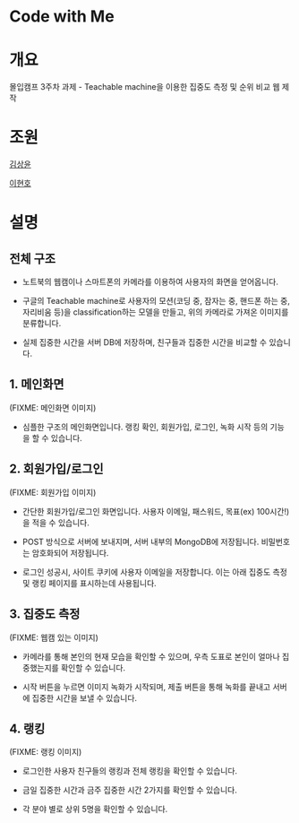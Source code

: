 Code with Me
==============
# 개요

몰입캠프 3주차 과제 - Teachable machine을 이용한 집중도 측정 및 순위 비교 웹 제작

# 조원

[김상윤](https://github.com/tryotto1)

[이현호](https://github.com/dot0ris)

# 설명

## 전체 구조

- 노트북의 웹캠이나 스마트폰의 카메라를 이용하여 사용자의 화면을 얻어옵니다.

- 구글의 Teachable machine로 사용자의 모션(코딩 중, 잠자는 중, 핸드폰 하는 중, 자리비움 등)을 classification하는 모델을 만들고, 위의 카메라로 가져온 이미지를 분류합니다.

- 실제 집중한 시간을 서버 DB에 저장하며, 친구들과 집중한 시간을 비교할 수 있습니다.

## 1. 메인화면
(FIXME: 메인화면 이미지)

- 심플한 구조의 메인화면입니다. 랭킹 확인, 회원가입, 로그인, 녹화 시작 등의 기능을 할 수 있습니다.

## 2. 회원가입/로그인
(FIXME: 회원가입 이미지)

- 간단한 회원가입/로그인 화면입니다. 사용자 이메일, 패스워드, 목표(ex) 100시간!)을 적을 수 있습니다.

- POST 방식으로 서버에 보내지며, 서버 내부의 MongoDB에 저장됩니다. 비밀번호는 암호화되어 저장됩니다.

- 로그인 성공시, 사이트 쿠키에 사용자 이메일을 저장합니다. 이는 아래 집중도 측정 및 랭킹 페이지를 표시하는데 사용됩니다.

## 3. 집중도 측정
(FIXME: 웹캠 있는 이미지)

- 카메라를 통해 본인의 현재 모습을 확인할 수 있으며, 우측 도표로 본인이 얼마나 집중했는지를 확인할 수 있습니다.

- 시작 버튼을 누르면 이미지 녹화가 시작되며, 제출 버튼을 통해 녹화를 끝내고 서버에 집중한 시간을 보낼 수 있습니다.

## 4. 랭킹
(FIXME: 랭킹 이미지)

- 로그인한 사용자 친구들의 랭킹과 전체 랭킹을 확인할 수 있습니다.

- 금일 집중한 시간과 금주 집중한 시간 2가지를 확인할 수 있습니다.

- 각 분야 별로 상위 5명을 확인할 수 있습니다.
